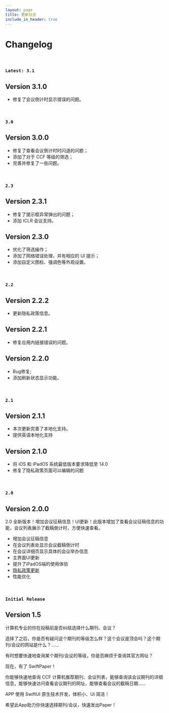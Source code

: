 ```yaml
---
layout: page
title: 更新日志
include_in_header: true
---
```


# Changelog


<br/>


### `Latest: 3.1`

## **Version 3.1.0**

- 修复了会议倒计时显示错误的问题。

<br>

### `3.0`

## **Version 3.0.0**

- 修复了查看会议倒计时时闪退的问题；
- 添加了对于 CCF 等级的筛选；
- 完善并修复了一些问题。

<br>

### `2.3`


## **Version 2.3.1**

- 修复了提示框异常弹出的问题；
- 添加 ICLR 会议支持。


## **Version 2.3.0**

- 优化了筛选操作；
- 添加了网络错误处理，并有相应的 UI 提示；
- 添加自定义图标、强调色等外观设置。


<br/>

### `2.2`

## **Version 2.2.2**
- 更新隐私政策信息。

## **Version 2.2.1**
- 修复应用内链接错误的问题。

## **Version 2.2.0**
- Bug修复;
- 添加刷新状态显示功能。


<br/>


### `2.1`

## **Version 2.1.1**
- 本次更新完善了本地化支持。
- 提供英语本地化支持


## **Version 2.1.0**
- 将 iOS 和 iPadOS 系统最低版本要求降低至 14.0
- 修复了隐私政策页面可以编辑的问题

<br/>

### `2.0`

## **Version 2.0.0**
2.0 全新版本！增加会议征稿信息！UI更新！此版本增加了查看会议征稿信息的功能，会议列表展示了截稿倒计时，方便快速查看。

- 增加会议征稿信息
- 在会议列表处显示会议截稿倒计时
- 在会议详细页显示具体的会议举办信息
- 主界面UI更新
- 提升了iPadOS端的使用体验
- [隐私政策更新](/privacypolicy)
- 性能优化

<br/>

### `Initial Release`
## **Version 1.5**

计算机专业的你在投稿前是否纠结选择什么期刊、会议？

选择了之后，你是否有疑问这个期刊的等级怎么样？这个会议是顶会吗？这个期刊/会议的网站是什么？......

有时想要快速地查询某个期刊/会议的等级，你是否麻烦于查询其官方网址？

现在，有了 SwiftPaper！

你能够快速地查询 CCF 计算机推荐期刊、会议列表，能够查询该会议期刊的详细信息，能够快速访问查看会议期刊的网址，能够查看会议的截稿日期......

APP 使用 SwiftUI 原生技术开发，体积小、UI 简洁！

希望此App助力你快速选择期刊/会议，快速发出Paper！

<br>
<br>
